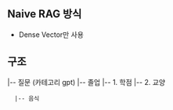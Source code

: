 ## Naive RAG 방식 
- Dense Vector만 사용

## 구조

|-- 질문 (카테고리 gpt)
      |-- 졸업
            |-- 1. 학점 
            |-- 2. 교양
            
      |-- 음식

